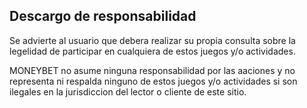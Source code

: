 ## Descargo de responsabilidad

Se advierte al usuario que debera realizar su propia consulta sobre la legelidad de participar en cualquiera de estos juegos y/o actividades.

MONEYBET no asume ninguna responsabilidad por las aaciones y no representa ni respalda ninguno de estos juegos y/o actividades si son ilegales en la jurisdiccion del lector o cliente de este sitio.